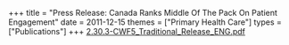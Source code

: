 +++
title = "Press Release: Canada Ranks Middle Of The Pack On Patient Engagement"
date = 2011-12-15
themes = ["Primary Health Care"]
types = ["Publications"]
+++
[2.30.3-CWF5_Traditional_Release_ENG.pdf](/files/2.30.3-CWF5_Traditional_Release_ENG.pdf)
